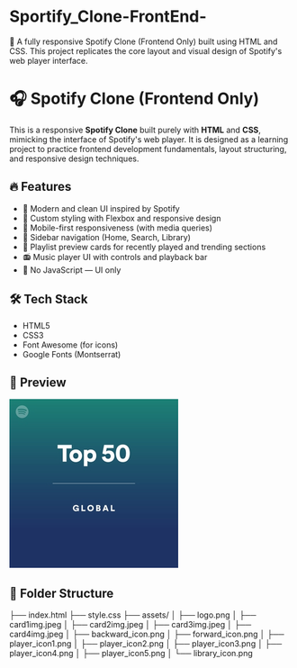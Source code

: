 # Sportify_Clone-FrontEnd-
🎵 A fully responsive Spotify Clone (Frontend Only) built using HTML and CSS. This project replicates the core layout and visual design of Spotify's web player interface.


# 🎧 Spotify Clone (Frontend Only)

This is a responsive **Spotify Clone** built purely with **HTML** and **CSS**, mimicking the interface of Spotify's web player. It is designed as a learning project to practice frontend development fundamentals, layout structuring, and responsive design techniques.

## 🔥 Features

- 🎵 Modern and clean UI inspired by Spotify
- 🎨 Custom styling with Flexbox and responsive design
- 📱 Mobile-first responsiveness (with media queries)
- 🧭 Sidebar navigation (Home, Search, Library)
- 📂 Playlist preview cards for recently played and trending sections
- 📻 Music player UI with controls and playback bar
- 🚫 No JavaScript — UI only

## 🛠️ Tech Stack

- HTML5
- CSS3
- Font Awesome (for icons)
- Google Fonts (Montserrat)

## 📸 Preview

![Spotify Clone Preview](./assets/card1img.jpeg)

## 📂 Folder Structure

├── index.html
├── style.css
├── assets/
│ ├── logo.png
│ ├── card1img.jpeg
│ ├── card2img.jpeg
│ ├── card3img.jpeg
│ ├── card4img.jpeg
│ ├── backward_icon.png
│ ├── forward_icon.png
│ ├── player_icon1.png
│ ├── player_icon2.png
│ ├── player_icon3.png
│ ├── player_icon4.png
│ ├── player_icon5.png
│ └── library_icon.png


